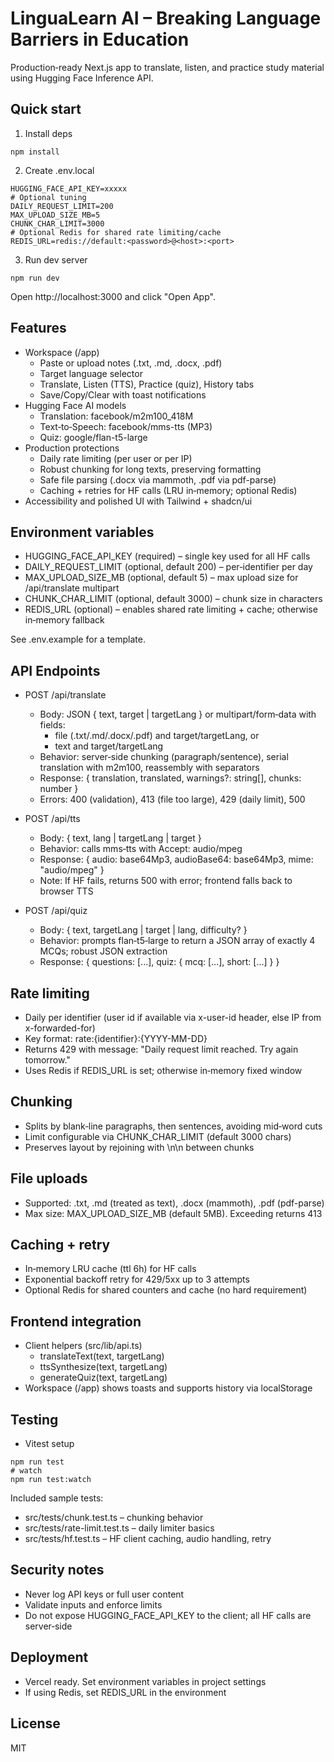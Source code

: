 # LinguaLearn AI – Breaking Language Barriers in Education

Production‑ready Next.js app to translate, listen, and practice study material using Hugging Face Inference API.

## Quick start

1) Install deps

```
npm install
```

2) Create .env.local

```
HUGGING_FACE_API_KEY=xxxxx
# Optional tuning
DAILY_REQUEST_LIMIT=200
MAX_UPLOAD_SIZE_MB=5
CHUNK_CHAR_LIMIT=3000
# Optional Redis for shared rate limiting/cache
REDIS_URL=redis://default:<password>@<host>:<port>
```

3) Run dev server

```
npm run dev
```

Open http://localhost:3000 and click "Open App".

## Features

- Workspace (/app)
  - Paste or upload notes (.txt, .md, .docx, .pdf)
  - Target language selector
  - Translate, Listen (TTS), Practice (quiz), History tabs
  - Save/Copy/Clear with toast notifications
- Hugging Face AI models
  - Translation: facebook/m2m100_418M
  - Text‑to‑Speech: facebook/mms-tts (MP3)
  - Quiz: google/flan-t5-large
- Production protections
  - Daily rate limiting (per user or per IP)
  - Robust chunking for long texts, preserving formatting
  - Safe file parsing (.docx via mammoth, .pdf via pdf-parse)
  - Caching + retries for HF calls (LRU in‑memory; optional Redis)
- Accessibility and polished UI with Tailwind + shadcn/ui

## Environment variables

- HUGGING_FACE_API_KEY (required) – single key used for all HF calls
- DAILY_REQUEST_LIMIT (optional, default 200) – per‑identifier per day
- MAX_UPLOAD_SIZE_MB (optional, default 5) – max upload size for /api/translate multipart
- CHUNK_CHAR_LIMIT (optional, default 3000) – chunk size in characters
- REDIS_URL (optional) – enables shared rate limiting + cache; otherwise in‑memory fallback

See .env.example for a template.

## API Endpoints

- POST /api/translate
  - Body: JSON { text, target | targetLang } or multipart/form‑data with fields:
    - file (.txt/.md/.docx/.pdf) and target/targetLang, or
    - text and target/targetLang
  - Behavior: server‑side chunking (paragraph/sentence), serial translation with m2m100, reassembly with separators
  - Response: { translation, translated, warnings?: string[], chunks: number }
  - Errors: 400 (validation), 413 (file too large), 429 (daily limit), 500

- POST /api/tts
  - Body: { text, lang | targetLang | target }
  - Behavior: calls mms‑tts with Accept: audio/mpeg
  - Response: { audio: base64Mp3, audioBase64: base64Mp3, mime: "audio/mpeg" }
  - Note: If HF fails, returns 500 with error; frontend falls back to browser TTS

- POST /api/quiz
  - Body: { text, targetLang | target | lang, difficulty? }
  - Behavior: prompts flan‑t5‑large to return a JSON array of exactly 4 MCQs; robust JSON extraction
  - Response: { questions: [...], quiz: { mcq: [...], short: [...] } }

## Rate limiting

- Daily per identifier (user id if available via x-user-id header, else IP from x-forwarded-for)
- Key format: rate:{identifier}:{YYYY-MM-DD}
- Returns 429 with message: "Daily request limit reached. Try again tomorrow."
- Uses Redis if REDIS_URL is set; otherwise in‑memory fixed window

## Chunking

- Splits by blank‑line paragraphs, then sentences, avoiding mid‑word cuts
- Limit configurable via CHUNK_CHAR_LIMIT (default 3000 chars)
- Preserves layout by rejoining with \n\n between chunks

## File uploads

- Supported: .txt, .md (treated as text), .docx (mammoth), .pdf (pdf-parse)
- Max size: MAX_UPLOAD_SIZE_MB (default 5MB). Exceeding returns 413

## Caching + retry

- In‑memory LRU cache (ttl 6h) for HF calls
- Exponential backoff retry for 429/5xx up to 3 attempts
- Optional Redis for shared counters and cache (no hard requirement)

## Frontend integration

- Client helpers (src/lib/api.ts)
  - translateText(text, targetLang)
  - ttsSynthesize(text, targetLang)
  - generateQuiz(text, targetLang)
- Workspace (/app) shows toasts and supports history via localStorage

## Testing

- Vitest setup

```
npm run test
# watch
npm run test:watch
```

Included sample tests:
- src/tests/chunk.test.ts – chunking behavior
- src/tests/rate-limit.test.ts – daily limiter basics
- src/tests/hf.test.ts – HF client caching, audio handling, retry

## Security notes

- Never log API keys or full user content
- Validate inputs and enforce limits
- Do not expose HUGGING_FACE_API_KEY to the client; all HF calls are server‑side

## Deployment

- Vercel ready. Set environment variables in project settings
- If using Redis, set REDIS_URL in the environment

## License

MIT